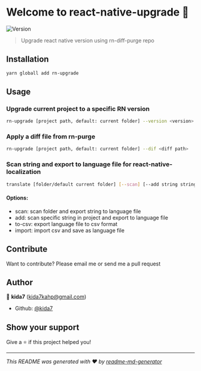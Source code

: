 # Welcome to react-native-upgrade 👋
![Version](https://img.shields.io/npm/v/rn-upgrade.svg)

> Upgrade react native version using rn-diff-purge repo

## Installation

```sh
yarn globall add rn-upgrade
```

## Usage

### Upgrade current project to a specific RN version
```sh
rn-upgrade [project path, default: current folder] --version <version>
```

### Apply a diff file from rn-purge 
```sh
rn-upgrade [project path, default: current folder] --dif <diff path>
```

### Scan string and export to language file for react-native-localization
```sh
translate [folder/default current folder] [--scan] [--add string string string...] [--to-csv] [--import <csv file>]
```
#### Options:
- scan: scan folder and export string to language file
- add: scan specific string in project and export to language file
- to-csv: export language file to csv format
- import: import csv and save as language file

## Contribute

Want to contribute? Please email me or send me a pull request

## Author

👤 **kida7** (kida7kahp@gmail.com)

* Github: [@kida7](https://github.com/kida7)

## Show your support

Give a ⭐️ if this project helped you!


***
_This README was generated with ❤️ by [readme-md-generator](https://github.com/kefranabg/readme-md-generator)_